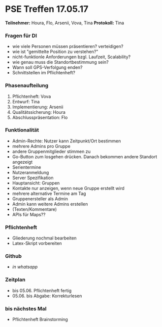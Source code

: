 # PSE Treffen 17.05.17

**Teilnehmer:** Houra, Flo, Arsenii, Vova, Tina
**Protokoll:** Tina

### Fragen für DI

* wie viele Personen müssen präsentieren? verteidigen?
* wie ist "gemittelte Position zu verstehen?"
* nicht-funktionle Anforderungen bzgl. Laufzeit, Scalability?
* wie genau muss die Standortbestimmung sein?
* Wann soll GPS-Verfolgung enden?
* Schnittstellen im Pflichtenheft?	

### Phasenaufteilung

1. Pflichtenheft: Vova
2. Entwurf: Tina
3. Implementierung: Arsenii
4. Qualitätssicherung: Houra
5. Abschlusspräsentation: Flo

### Funktionalität

* Admin-Rechte: Nutzer kann Zeitpunkt/Ort bestimmen
* mehrere Admins pro Gruppe
* andere Gruppenmitglieder stimmen zu
* Go-Button zum losgehen drücken. Danach bekommen andere Standort angezeigt
* Serientermine
* Nutzeranmeldung
* Server Spezifikation
* Hauptansicht: Gruppen
* Kontakte nur anzeigen, wenn neue Gruppe erstellt wird
* mehrere alternative Termine am Tag
* Gruppenersteller als Admin
* Admin kann weitere Admins erstellen
* (Texten/Kommentare)
* APIs für Maps??

### Pflichtenheft

* Gliederung nochmal bearbeiten
* Latex-Skript vorbereiten

### Github

* *in whatsapp*

### Zeitplan

* bis 05.06. Pflichtenheft fertig
* 05.06. bis Abgabe: Korrekturlesen

### bis nächstes Mal

* Pflichtenheft Brainstorming

